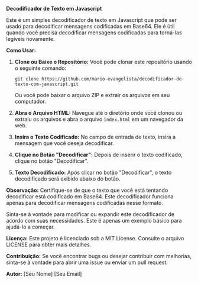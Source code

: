 **Decodificador de Texto em Javascript**

Este é um simples decodificador de texto em Javascript que pode ser usado para decodificar mensagens codificadas em Base64. Ele é útil quando você precisa decodificar mensagens codificadas para torná-las legíveis novamente.

**Como Usar:**

1. **Clone ou Baixe o Repositório:**
   Você pode clonar este repositório usando o seguinte comando:
   ```
   git clone https://github.com/mario-evangelista/decodificador-de-texto-com-javascript.git
   ```
   Ou você pode baixar o arquivo ZIP e extrair os arquivos em seu computador.

2. **Abra o Arquivo HTML:**
   Navegue até o diretório onde você clonou ou extraiu os arquivos e abra o arquivo `index.html` em um navegador da web.

3. **Insira o Texto Codificado:**
   No campo de entrada de texto, insira a mensagem que você deseja decodificar.

4. **Clique no Botão "Decodificar":**
   Depois de inserir o texto codificado, clique no botão "Decodificar".

5. **Texto Decodificado:**
   Após clicar no botão "Decodificar", o texto decodificado será exibido abaixo do botão.

**Observação:**
Certifique-se de que o texto que você está tentando decodificar está codificado em Base64. Este decodificador funciona apenas para decodificar mensagens codificadas nesse formato.

Sinta-se à vontade para modificar ou expandir este decodificador de acordo com suas necessidades. Este é apenas um exemplo básico para ajudá-lo a começar.

**Licença:**
Este projeto é licenciado sob a MIT License. Consulte o arquivo LICENSE para obter mais detalhes.

**Contribuição:**
Se você encontrar bugs ou desejar contribuir com melhorias, sinta-se à vontade para abrir uma issue ou enviar um pull request.

**Autor:**
[Seu Nome]
[Seu Email]
